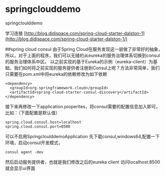 # springclouddemo
springcloulddemo

学习连接 
[http://blog.didispace.com/spring-cloud-starter-dalston-1](http://blog.didispace.com/spring-cloud-starter-dalston-1/)

##spring cloud consul
由于Spring Cloud在服务发现这一层做了非常好的抽象，所以，对于上面的程序，我们可以无缝的从eureka的服务治理体系切换到consul的服务治理体系中区。
以之前实现的基于Eureka的示例（eureka-client）为基础，我们如何将之前实现的服务提供者注册到Consul上呢？方法非常简单，我们只需要在pom.xml中将eureka的依赖修改为如下依赖

```
<dependency>
  <groupId>org.springframework.cloud</groupId>
  <artifactId>spring-cloud-starter-consul-discovery</artifactId>
</dependency>
```
接下来再修改一下application.properites，将consul需要的配置信息加入即可，比如：（下面配置是默认值）
```
spring.cloud.consul.host=localhost
spring.cloud.consul.port=8500
```
可以不启用SpringcloulddemoApplication
先下载consul,windows64,配置一下环境，启动consul开发模式，
```
consul agent -dev
```
然后启动服务提供者，也就是我们修改之后的eureka client
访问localhost:8500
就会显示ui界面